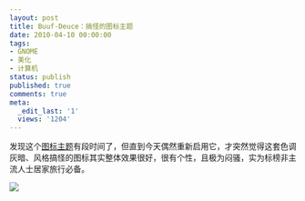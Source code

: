 ```yaml
---
layout: post
title: Buuf-Deuce：搞怪的图标主题
date: 2010-04-10 00:00:00
tags:
- GNOME
- 美化
- 计算机
status: publish
published: true
comments: true
meta:
  _edit_last: '1'
  views: '1204'
---
```

发现这个<a href="http://djany.deviantart.com/art/Gnome-Buuf-Deuce-1-1-R8-73339997">图标主题</a>有段时间了，但直到今天偶然重新启用它，才突然觉得这套色调灰暗、风格搞怪的图标其实整体效果很好，很有个性，且极为闷骚，实为标榜非主流人士居家旅行必备。

<a href="http://picasaweb.google.com/lh/photo/dGjc_mAUv2rQOLRDLlUZKw?feat=embedwebsite"><img src="http://lh5.ggpht.com/_ceUJ_lBTHzc/S8CQfF_kpbI/AAAAAAAABZ8/UV3W7nTx3vA/s800/Gnome_Buuf_Deuce_1_1_R8_by_djany.jpg" /></a>
